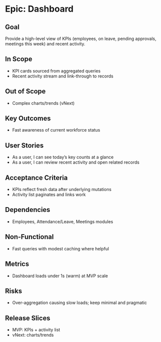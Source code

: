 # Epic: Dashboard

## Goal
Provide a high-level view of KPIs (employees, on leave, pending approvals, meetings this week) and recent activity.

## In Scope
- KPI cards sourced from aggregated queries
- Recent activity stream and link-through to records

## Out of Scope
- Complex charts/trends (vNext)

## Key Outcomes
- Fast awareness of current workforce status

## User Stories
- As a user, I can see today’s key counts at a glance
- As a user, I can review recent activity and open related records

## Acceptance Criteria
- KPIs reflect fresh data after underlying mutations
- Activity list paginates and links work

## Dependencies
- Employees, Attendance/Leave, Meetings modules

## Non-Functional
- Fast queries with modest caching where helpful

## Metrics
- Dashboard loads under 1s (warm) at MVP scale

## Risks
- Over-aggregation causing slow loads; keep minimal and pragmatic

## Release Slices
- MVP: KPIs + activity list
- vNext: charts/trends

